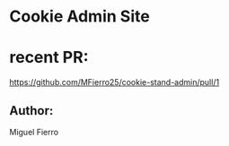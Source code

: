 # Cookie Admin Site

# recent PR:
https://github.com/MFierro25/cookie-stand-admin/pull/1

## Author:
Miguel Fierro
